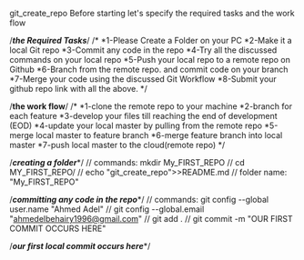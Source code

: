 git_create_repo
Before starting let's specify the required tasks and the work flow

/*********the Required Tasks*********/
/*
*1-Please Create a Folder on your PC
*2-Make it a local Git repo
*3-Commit any code in the repo
*4-Try all the discussed commands on your local repo
*5-Push your local repo to a remote repo on Github
*6-Branch from the remote repo. and commit code on your branch
*7-Merge your code using the discussed Git Workflow
*8-Submit your github repo link with all the above.
*/

/********the work flow********/
/*
*1-clone the remote repo to your machine
*2-branch for each feature
*3-develop your files till reaching the end of development (EOD)
*4-update your local master by pulling from the remote repo
*5-merge local master to feature branch
*6-merge feature branch into local master
*7-push local master to the cloud(remote repo)
*/

/***********creating a folder************/
// commands: mkdir My_FIRST_REPO
//		cd MY_FIRST_REPO/
//		echo "git_create_repo">>README.md
// folder name: "My_FIRST_REPO"

/***********committing any code in the repo************/
// commands: git config --global user.name "Ahmed Adel"
//		git config --global.email "ahmedelbehairy1996@gmail.com"
//		git add .
//		git commit -m "OUR FIRST COMMIT OCCURS HERE"

/***********our first local commit occurs here************/

